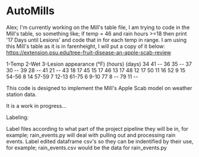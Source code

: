 # AutoMills


Alex; I'm currently working on the Mill's table file, I am trying to code in the Mill's table, so something like; if temp = 46 and rain hours >=18 then print '17 Days until Lesions' and code that in for
each temp in range. I am using this Mill's table as it is in farenheight, I will put a copy of it below:  https://extension.psu.edu/tree-fruit-disease-an-apple-scab-review

1-Temp  2-Wet	3-Lesion appearance
(°F)	(hours)	(days)
34	    41	    --
36	    35	    --
37	    30	    --
39	    28	    --
41	    21	    --
43	    18	    17
45	    15	    17
46	    13	    17
48	    12	    17
50	    11	    16
52	    9	    15
54-56	8	    14
57-59	7	    12-13
61-75	6	    9-10
77	    8	    --
79	    11	    --




This code is designed to implement the Mill's Apple Scab model on weather station data.

It is a work in progress...

Labeling: 

Label files according to what part of the project pipeline they will be in, for example; rain_events.py will deal with pulling out and processing rain events.
Label edited dataframe csv's so they can be indentified by their use, for example; rain_events.csv would be the data for rain_events.py

